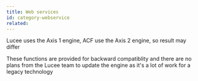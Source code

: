 ```yaml
---
title: Web services
id: category-webservice
related:
---
```


Lucee uses the Axis 1 engine, ACF use the Axis 2 engine, so result may differ

These functions are provided for backward compatiblity and there are no plans from the Lucee team to update the engine as it's a lot of work for a legacy technology
